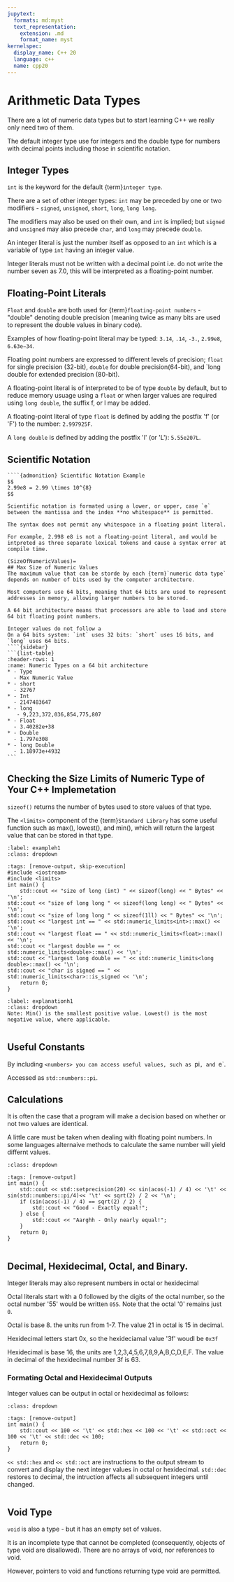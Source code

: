 ```yaml
---
jupytext:
  formats: md:myst
  text_representation:
    extension: .md
    format_name: myst
kernelspec:
  display_name: C++ 20
  language: c++
  name: cpp20
---
```


# Arithmetic Data Types

There are a lot of numeric data types but to start learning C++ we really only need two of them.

The default integer type use for integers and the double type for numbers with decimal points including those in scientific notation.

## Integer Types

`int` is the keyword for the default {term}`integer type`. 

There are a set of other integer types: `int` may be preceded by one or two modifiers - `signed`, `unsigned`, `short`, `long`, `long long`. 

The modifiers may also be used on their own, and `int` is implied; but `signed` and `unsigned` may also precede `char`, and `long` may precede `double`.

An integer literal is just the number itself as opposed to an `int` which is a variable of type `int` having an integer value.

Integer literals must not be written with a decimal point i.e. do not write the number seven as 7.0, this will be interpreted as a floating-point number.

## Floating-Point Literals
`Float` and `double` are both used for {term}`floating-point numbers` - "double" denoting double precision (meaning twice as many bits are used to represent the double values in binary code).

Examples of how floating-point literal may be typed: `3.14`, `.14`, `-3.`, `2.99e8`, `6.63e−34`.

Floating point numbers are expressed to different levels of precision; `float` for single precision (32-bit), `double` for double precision(64-bit), and `long double for extended precision (80-bit).

A floating-point literal is of interpreted to be of type `double` by default, but to reduce memory usuage using a `float` or when larger values are required using `long double`, the suffix f, or l may be added.

A floating-point literal of type `float` is defined by adding the postfix 'f' (or 'F') to the number:  `2.997925F`.

A `long double` is defined by adding the postfix 'l' (or 'L'): `5.55e207L`.

## Scientific Notation
````{sidebar}
````{admonition} Scientific Notation Example
$$
2.99e8 = 2.99 \times 10^{8}
$$
````
`````
Scientific notation is formated using a lower, or upper, case `e` between the mantissa and the index **no whitespace** is permitted.

The syntax does not permit any whitespace in a floating point literal. 

For example, 2.998 e8 is not a floating-point literal, and would be intpreted as three separate lexical tokens and cause a syntax error at compile time.

(SizeOfNumericValues)=
## Max Size of Numeric Values
The maximum value that can be storde by each {term}`numeric data type` depends on number of bits used by the computer architecture. 

Most computers use 64 bits, meaning that 64 bits are used to represent addresses in memory, allowing larger numbers to be stored.

A 64 bit architecture means that processors are able to load and store 64 bit floating point numbers.

Integer values do not follow a 
On a 64 bits system: `int` uses 32 bits: `short` uses 16 bits, and `long` uses 64 bits.
````{sidebar}
```{list-table}
:header-rows: 1
:name: Numeric Types on a 64 bit architecture
* - Type
  - Max Numeric Value
* - short
  - 32767
* - Int
  - 2147483647
* - long
   - 9,223,372,036,854,775,807
* - Float
  - 3.40282e+38
* - Double  
  - 1.797e308
* - long Double  
  - 1.18973e+4932 
```
`````
## Checking the Size Limits of Numeric Type of Your C++ Implemetation

`sizeof()` returns the number of bytes used to store values of that type.

The `<limits>` component of the {term}`Standard Library` has some useful function such as max(), lowest(), and min(), which will return the largest value that can be stored in that type.

`````{example-start}
:label: exampleh1
:class: dropdown
`````
````{code-cell}
:tags: [remove-output, skip-execution]
#include <iostream>
#include <limits>
int main() {
	std::cout << "size of long (int) " << sizeof(long) << " Bytes" << '\n';
std::cout << "size of long long " << sizeof(long long) << " Bytes" << '\n';
std::cout << "size of long long " << sizeof(1ll) << " Bytes" << '\n';
std::cout << "largest int == " << std::numeric_limits<int>::max() << '\n';
std::cout << "largest float == " << std::numeric_limits<float>::max() << '\n';
std::cout << "largest double == " << std::numeric_limits<double>::max() << '\n';
std::cout << "largest long double == " << std::numeric_limits<long double>::max() << '\n';
std::cout << "char is signed == " << std::numeric_limits<char>::is_signed << '\n';
	return 0;
}
````
````{explanation} exampleh1
:label: explanationh1
:class: dropdown
Note: Min() is the smallest positive value. Lowest() is the most negative value, where applicable.
````
`````{example-end}
`````


## Useful Constants

By including `<numbers> you can access useful values, such as `pi`, and `e`.

Accessed as `std::numbers::pi`.

## Calculations

It is often the case that a program will make a decision based on whether or not two values are identical.

A little care must be taken when dealing with floating point numbers. In some languages alternaive methods to calculate the same number will yield differnt values.

`````{example-start}
:class: dropdown
`````
````{code-cell} c++
:tags: [remove-output]
int main() {
	std::cout << std::setprecision(20) << sin(acos(-1) / 4) << '\t' << sin(std::numbers::pi/4)<< '\t' << sqrt(2) / 2 << '\n';
	if (sin(acos(-1) / 4) == sqrt(2) / 2) {
		std::cout << "Good - Exactly equal!";
	} else {
		std::cout << "Aarghh - Only nearly equal!";
	}
	return 0;
}
````
`````{example-end}
`````
## Decimal, Hexidecimal, Octal, and Binary.

Integer literals may also represent numbers in octal or hexidecimal

Octal literals start with a 0 followed by the digits of the octal number, so the octal number '55' would be written `055`. Note that the octal '0' remains just `0`.

Octal is base 8. the units run from 1-7. The value 21 in octal is 15 in decimal.

Hexidecimal letters start 0x, so the hexideciamal value '3f' woudl be `0x3f`

Hexidecimal is base 16, the units are 1,2,3,4,5,6,7,8,9,A,B,C,D,E,F. The value in decimal of the hexidecimal number 3f is 63.


### Formating Octal and Hexidecimal Outputs

Integer values can be output in octal or hexidecimal as follows:
`````{example-start}
:class: dropdown
`````
````{code-cell} cpp
:tags: [remove-output]
int main() {
	std::cout << 100 << '\t' << std::hex << 100 << '\t' << std::oct << 100 << '\t' << std::dec << 100;
	return 0;
}
````
`<< std::hex` and `<< std::oct` are instructions to the output stream to convert and display the next integer values in octal or hexidecimal. 
`std::dec` restores to decimal, the intruction affects all subsequent integers until changed.

`````{example-end}
`````


## Void Type

`void` is also a type - but it has an empty set of values. 

It is an incomplete type that cannot be completed (consequently, objects of type void are disallowed). There are no arrays of void, nor references to void. 

However, pointers to void and functions returning type void are permitted.

